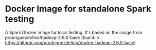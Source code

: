 # Docker Image for standalone Spark testing
A Spark Docker image for local testing. It's based on the image from prodriguezdefino/hadoop-2.6.0-base (found in https://github.com/prodriguezdefino/docker-hadoop-2.6.0-base).
